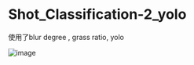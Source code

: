# Shot_Classification-2_yolo
使用了blur degree , grass ratio, yolo

![image](https://user-images.githubusercontent.com/65578176/217005011-0891a4ef-b2e0-42e8-ab92-246eddac579f.png)
